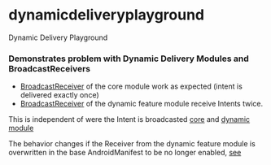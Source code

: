 # dynamicdeliveryplayground
Dynamic Delivery Playground

### Demonstrates problem with Dynamic Delivery Modules and BroadcastReceivers
- [BroadcastReceiver](https://github.com/awenger/dynamicdeliveryplayground/blob/3cc9d164c3151bd1a87d119c994360cae9f245e3/app/src/main/AndroidManifest.xml#L20)
of the core module work as expected (intent is delivered exactly once)
- [BroadcastReceiver](https://github.com/awenger/dynamicdeliveryplayground/blob/master/dynamicfeature/src/main/AndroidManifest.xml#L19)
of the dynamic feature module receive Intents twice.

This is independent of were the Intent is broadcasted
[core](https://github.com/awenger/dynamicdeliveryplayground/blob/3cc9d164c3151bd1a87d119c994360cae9f245e3/app/src/main/java/com/github/awenger/dynamicdeliveryplayground/MainActivity.kt#L22-L32)
and
[dynamic module](https://github.com/awenger/dynamicdeliveryplayground/blob/3cc9d164c3151bd1a87d119c994360cae9f245e3/dynamicfeature/src/main/java/com/github/awenger/dynamicfeature/DynamicFeatureActivity.kt#L15-L25)

The behavior changes if the Receiver from the dynamic feature module is overwritten in the base AndroidManifest to be no longer enabled, [see](https://github.com/awenger/dynamicdeliveryplayground/blob/3cc9d164c3151bd1a87d119c994360cae9f245e3/app/src/main/AndroidManifest.xml#L26)